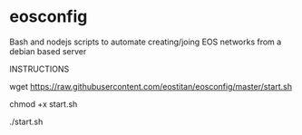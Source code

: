 # eosconfig

Bash and nodejs scripts to automate creating/joing EOS networks from a debian based server

INSTRUCTIONS

wget https://raw.githubusercontent.com/eostitan/eosconfig/master/start.sh

chmod +x start.sh

./start.sh
